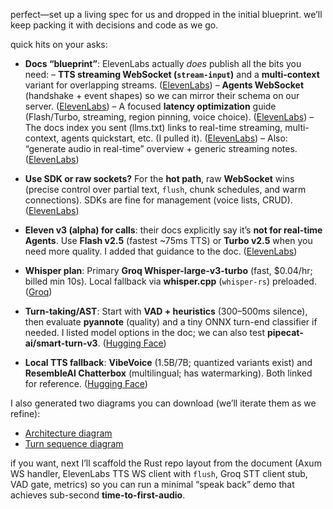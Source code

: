 perfect—set up a living spec for us and dropped in the initial blueprint. we’ll keep packing it with decisions and code as we go.

quick hits on your asks:

* **Docs “blueprint”**: ElevenLabs actually *does* publish all the bits you need:
  – **TTS streaming WebSocket (`stream-input`)** and a **multi-context** variant for overlapping streams. ([ElevenLabs][1])
  – **Agents WebSocket** (handshake + event shapes) so we can mirror their schema on our server. ([ElevenLabs][2])
  – A focused **latency optimization** guide (Flash/Turbo, streaming, region pinning, voice choice). ([ElevenLabs][3])
  – The docs index you sent (llms.txt) links to real-time streaming, multi-context, agents quickstart, etc. (I pulled it). ([ElevenLabs][4])
  – Also: “generate audio in real-time” overview + generic streaming notes. ([ElevenLabs][5])

* **Use SDK or raw sockets?** For the **hot path**, raw **WebSocket** wins (precise control over partial text, `flush`, chunk schedules, and warm connections). SDKs are fine for management (voice lists, CRUD). ([ElevenLabs][1])

* **Eleven v3 (alpha) for calls**: their docs explicitly say it’s **not for real-time Agents**. Use **Flash v2.5** (fastest ~75ms TTS) or **Turbo v2.5** when you need more quality. I added that guidance to the doc. ([ElevenLabs][4])

* **Whisper plan**: Primary **Groq Whisper-large-v3-turbo** (fast, $0.04/hr; billed min 10s). Local fallback via **whisper.cpp** (`whisper-rs`) preloaded. ([Groq][6])

* **Turn-taking/AST**: Start with **VAD + heuristics** (300–500ms silence), then evaluate **pyannote** (quality) and a tiny ONNX turn-end classifier if needed. I listed model options in the doc; we can also test **pipecat-ai/smart-turn-v3**. ([Hugging Face][7])

* **Local TTS fallback**: **VibeVoice** (1.5B/7B; quantized variants exist) and **ResembleAI Chatterbox** (multilingual; has watermarking). Both linked for reference. ([Hugging Face][8])

I also generated two diagrams you can download (we’ll iterate them as we refine):

* [Architecture diagram](sandbox:/mnt/data/voice_agent_architecture.png)
* [Turn sequence diagram](sandbox:/mnt/data/voice_agent_sequence.png)

if you want, next I’ll scaffold the Rust repo layout from the document (Axum WS handler, ElevenLabs TTS WS client with `flush`, Groq STT client stub, VAD gate, metrics) so you can run a minimal “speak back” demo that achieves sub-second **time-to-first-audio**.

[1]: https://elevenlabs.io/docs/api-reference/text-to-speech/v-1-text-to-speech-voice-id-stream-input?utm_source=chatgpt.com "WebSocket | ElevenLabs Documentation"
[2]: https://elevenlabs.io/docs/agents-platform/api-reference/agents-platform/websocket?utm_source=chatgpt.com "Agent WebSockets | ElevenLabs Documentation"
[3]: https://elevenlabs.io/docs/best-practices/latency-optimization?utm_source=chatgpt.com "Latency optimization | ElevenLabs Documentation"
[4]: https://elevenlabs.io/docs/llms.txt "elevenlabs.io"
[5]: https://elevenlabs.io/docs/websockets?utm_source=chatgpt.com "Generate audio in real-time | ElevenLabs Documentation"
[6]: https://groq.com/pricing?utm_source=chatgpt.com "Groq On-Demand Pricing for Tokens-as-a-Service"
[7]: https://huggingface.co/pyannote/voice-activity-detection?utm_source=chatgpt.com "pyannote/voice-activity-detection"
[8]: https://huggingface.co/vibevoice/VibeVoice-7B?utm_source=chatgpt.com "vibevoice/VibeVoice-7B"
